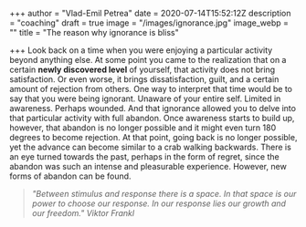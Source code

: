 +++
author = "Vlad-Emil Petrea"
date = 2020-07-14T15:52:12Z
description = "coaching"
draft = true
image = "/images/ignorance.jpg"
image_webp = ""
title = "The reason why ignorance is bliss"

+++
Look back on a time when you were enjoying a particular activity beyond anything else. At some point you came to the realization that on a certain **newly discovered level** of yourself, that activity does not bring satisfaction. Or even worse, it brings dissatisfaction, guilt, and a certain amount of rejection from others. One way to interpret that time would be to say that you were being ignorant. Unaware of your entire self. Limited in awareness. Perhaps wounded. And that ignorance allowed you to delve into that particular activity with full abandon. Once awareness starts to build up, however, that abandon is no longer possible and it might even turn 180 degrees to become rejection. At that point, going back is no longer possible, yet the advance can become similar to a crab walking backwards. There is an eye turned towards the past, perhaps in the form of regret, since the abandon was such an intense and pleasurable experience. However, new forms of abandon can be found. 

> _"Between stimulus and response there is a space. In that space is our power to choose our response. In our response lies our growth and our freedom." Viktor Frankl_